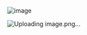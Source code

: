 ![image](https://github.com/user-attachments/assets/078fcf46-727c-422a-b83c-be60cb7bcc5c)

![Uploading image.png…]()

